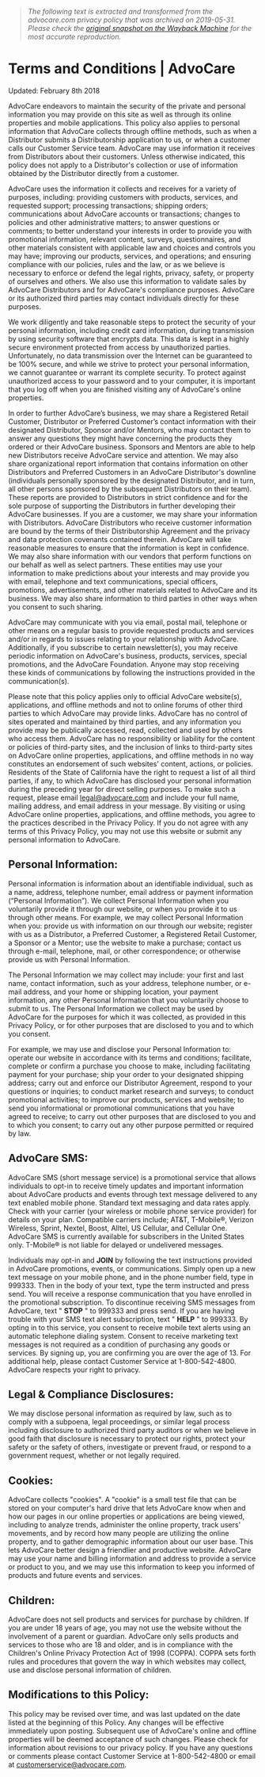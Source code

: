 > *The following text is extracted and transformed from the advocare.com privacy policy that was archived on 2019-05-31. Please check the [original snapshot on the Wayback Machine](https://web.archive.org/web/20190531073120id_/https%3A//www.advocare.com/terms-and-conditions) for the most accurate reproduction.*

# Terms and Conditions | AdvoCare

Updated: February 8th 2018

AdvoCare endeavors to maintain the security of the private and personal information you may provide on this site as well as through its online properties and mobile applications. This policy also applies to personal information that AdvoCare collects through offline methods, such as when a Distributor submits a Distributorship application to us, or when a customer calls our Customer Service team. AdvoCare may use information it receives from Distributors about their customers. Unless otherwise indicated, this policy does not apply to a Distributor's collection or use of information obtained by the Distributor directly from a customer.

AdvoCare uses the information it collects and receives for a variety of purposes, including: providing customers with products, services, and requested support; processing transactions; shipping orders; communications about AdvoCare accounts or transactions; changes to policies and other administrative matters; to answer questions or comments; to better understand your interests in order to provide you with promotional information, relevant content, surveys, questionnaires, and other materials consistent with applicable law and choices and controls you may have; improving our products, services, and operations; and ensuring compliance with our policies, rules and the law, or as we believe is necessary to enforce or defend the legal rights, privacy, safety, or property of ourselves and others. We also use this information to validate sales by AdvoCare Distributors and for AdvoCare's compliance purposes. AdvoCare or its authorized third parties may contact individuals directly for these purposes.

We work diligently and take reasonable steps to protect the security of your personal information, including credit card information, during transmission by using security software that encrypts data. This data is kept in a highly secure environment protected from access by unauthorized parties. Unfortunately, no data transmission over the Internet can be guaranteed to be 100% secure, and while we strive to protect your personal information, we cannot guarantee or warrant its complete security. To protect against unauthorized access to your password and to your computer, it is important that you log off when you are finished visiting any of AdvoCare's online properties. 

In order to further AdvoCare’s business, we may share a Registered Retail Customer, Distributor or Preferred Customer’s contact information with their designated Distributor, Sponsor and/or Mentors, who may contact them to answer any questions they might have concerning the products they ordered or their AdvoCare business. Sponsors and Mentors are able to help new Distributors receive AdvoCare service and attention. We may also share organizational report information that contains information on other Distributors and Preferred Customers in an AdvoCare Distributor's downline (individuals personally sponsored by the designated Distributor, and in turn, all other persons sponsored by the subsequent Distributors on their team). These reports are provided to Distributors in strict confidence and for the sole purpose of supporting the Distributors in further developing their AdvoCare businesses. If you are a customer, we may share your information with Distributors. AdvoCare Distributors who receive customer information are bound by the terms of their Distributorship Agreement and the privacy and data protection covenants contained therein. AdvoCare will take reasonable measures to ensure that the information is kept in confidence. We may also share information with our vendors that perform functions on our behalf as well as select partners. These entities may use your information to make predictions about your interests and may provide you with email, telephone and text communications, special officers, promotions, advertisements, and other materials related to AdvoCare and its business. We may also share information to third parties in other ways when you consent to such sharing.

AdvoCare may communicate with you via email, postal mail, telephone or other means on a regular basis to provide requested products and services and/or in regards to issues relating to your relationship with AdvoCare. Additionally, if you subscribe to certain newsletter(s), you may receive periodic information on AdvoCare's business, products, services, special promotions, and the AdvoCare Foundation. Anyone may stop receiving these kinds of communications by following the instructions provided in the communication(s).

Please note that this policy applies only to official AdvoCare website(s), applications, and offline methods and not to online forums of other third parties to which AdvoCare may provide links. AdvoCare has no control of sites operated and maintained by third parties, and any information you provide may be publically accessed, read, collected and used by others who access them. AdvoCare has no responsibility or liability for the content or policies of third-party sites, and the inclusion of links to third-party sites on AdvoCare online properties, applications, and offline methods in no way constitutes an endorsement of such websites' content, actions, or policies. Residents of the State of California have the right to request a list of all third parties, if any, to which AdvoCare has disclosed your personal information during the preceding year for direct selling purposes. To make such a request, please email legal@advocare.com and include your full name, mailing address, and email address in your message. By visiting or using AdvoCare online properties, applications, and offline methods, you agree to the practices described in the Privacy Policy. If you do not agree with any terms of this Privacy Policy, you may not use this website or submit any personal information to AdvoCare.

## Personal Information:

Personal information is information about an identifiable individual, such as a name, address, telephone number, email address or payment information (“Personal Information”). We collect Personal Information when you voluntarily provide it through our website, or when you provide it to us through other means. For example, we may collect Personal Information when you: provide us with information on our through our website; register with us as a Distributor, a Preferred Customer, a Registered Retail Customer, a Sponsor or a Mentor; use the website to make a purchase; contact us through e-mail, telephone, mail, or other correspondence; or otherwise provide us with Personal Information.

The Personal Information we may collect may include: your first and last name, contact information, such as your address, telephone number, or e-mail address, and your home or shipping location, your payment information, any other Personal Information that you voluntarily choose to submit to us. The Personal Information we collect may be used by AdvoCare for the purposes for which it was collected, as provided in this Privacy Policy, or for other purposes that are disclosed to you and to which you consent.

For example, we may use and disclose your Personal Information to: operate our website in accordance with its terms and conditions; facilitate, complete or confirm a purchase you choose to make, including facilitating payment for your purchase; ship your order to your designated shipping address; carry out and enforce our Distributor Agreement, respond to your questions or inquiries; to conduct market research and surveys; to conduct promotional activities; to improve our products, services and website; to send you informational or promotional communications that you have agreed to receive; to carry out other purposes that are disclosed to you and to which you consent; to carry out any other purpose permitted or required by law. 

## AdvoCare SMS:

AdvoCare SMS (short message service) is a promotional service that allows individuals to opt-in to receive timely updates and important information about AdvoCare products and events through text message delivered to any text enabled mobile phone. Standard text messaging and data rates apply. Check with your carrier (your wireless or mobile phone service provider) for details on your plan. Compatible carriers include; AT&T, T-Mobile®, Verizon Wireless, Sprint, Nextel, Boost, Alltel, US Cellular, and Cellular One. AdvoCare SMS is currently available for subscribers in the United States only. T-Mobile® is not liable for delayed or undelivered messages.

Individuals may opt-in and **JOIN** by following the text instructions provided in AdvoCare promotions, events, or communications. Simply open up a new text message on your mobile phone, and in the phone number field, type in 999333. Then in the body of your text, type the term instructed and press send. You will receive a response communication that you have enrolled in the promotional subscription. To discontinue receiving SMS messages from AdvoCare, text " **STOP** " to 999333 and press send. If you are having trouble with your SMS text alert subscription, text " **HELP** " to 999333. By opting in to this service, you consent to receive mobile text alerts using an automatic telephone dialing system. Consent to receive marketing text messages is not required as a condition of purchasing any goods or services. By signing up, you are confirming you are over the age of 13. For additional help, please contact Customer Service at 1-800-542-4800. AdvoCare respects your right to privacy.

## Legal & Compliance Disclosures:

We may disclose personal information as required by law, such as to comply with a subpoena, legal proceedings, or similar legal process including disclosure to authorized third party auditors or when we believe in good faith that disclosure is necessary to protect our rights, protect your safety or the safety of others, investigate or prevent fraud, or respond to a government request, whether or not legally required.

## Cookies:

AdvoCare collects "cookies". A "cookie" is a small test file that can be stored on your computer's hard drive that lets AdvoCare know when and how our pages in our online properties or applications are being viewed, including to analyze trends, administer the online property, track users' movements, and by record how many people are utilizing the online property, and to gather demographic information about our user base. This lets AdvoCare better design a friendlier and productive website. AdvoCare may use your name and billing information and address to provide a service or product to you, and we may use this information to keep you informed of products and future events and services.

## Children:

AdvoCare does not sell products and services for purchase by children. If you are under 18 years of age, you may not use the website without the involvement of a parent or guardian. AdvoCare only sells products and services to those who are 18 and older, and is in compliance with the Children's Online Privacy Protection Act of 1998 (COPPA). COPPA sets forth rules and procedures that govern the way in which websites may collect, use and disclose personal information of children.

## Modifications to this Policy:

This policy may be revised over time, and was last updated on the date listed at the beginning of this Policy. Any changes will be effective immediately upon posting. Subsequent use of AdvoCare's online and offline properties will be deemed acceptance of such changes. Please check for information about revisions to our privacy policy. If you have any questions or comments please contact Customer Service at 1-800-542-4800 or email at [customerservice@advocare.com](mailto:customerservice@advocare.com).

